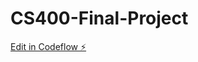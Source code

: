 # CS400-Final-Project

[Edit in Codeflow ⚡️](https://stackblitz.com/~/github.com/psutinboy/CS400-Final-Project)